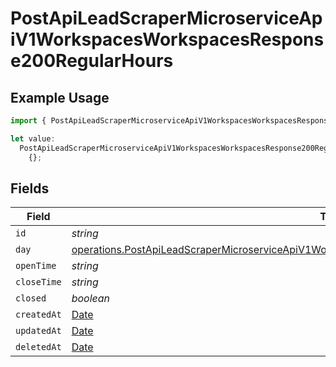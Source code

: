 # PostApiLeadScraperMicroserviceApiV1WorkspacesWorkspacesResponse200RegularHours

## Example Usage

```typescript
import { PostApiLeadScraperMicroserviceApiV1WorkspacesWorkspacesResponse200RegularHours } from "oppulence-backend-sdk/models/operations";

let value:
  PostApiLeadScraperMicroserviceApiV1WorkspacesWorkspacesResponse200RegularHours =
    {};
```

## Fields

| Field                                                                                                                                                                                                              | Type                                                                                                                                                                                                               | Required                                                                                                                                                                                                           | Description                                                                                                                                                                                                        |
| ------------------------------------------------------------------------------------------------------------------------------------------------------------------------------------------------------------------ | ------------------------------------------------------------------------------------------------------------------------------------------------------------------------------------------------------------------ | ------------------------------------------------------------------------------------------------------------------------------------------------------------------------------------------------------------------ | ------------------------------------------------------------------------------------------------------------------------------------------------------------------------------------------------------------------ |
| `id`                                                                                                                                                                                                               | *string*                                                                                                                                                                                                           | :heavy_minus_sign:                                                                                                                                                                                                 | N/A                                                                                                                                                                                                                |
| `day`                                                                                                                                                                                                              | [operations.PostApiLeadScraperMicroserviceApiV1WorkspacesWorkspacesResponse200ApplicationJSONDay](../../models/operations/postapileadscrapermicroserviceapiv1workspacesworkspacesresponse200applicationjsonday.md) | :heavy_minus_sign:                                                                                                                                                                                                 | N/A                                                                                                                                                                                                                |
| `openTime`                                                                                                                                                                                                         | *string*                                                                                                                                                                                                           | :heavy_minus_sign:                                                                                                                                                                                                 | N/A                                                                                                                                                                                                                |
| `closeTime`                                                                                                                                                                                                        | *string*                                                                                                                                                                                                           | :heavy_minus_sign:                                                                                                                                                                                                 | N/A                                                                                                                                                                                                                |
| `closed`                                                                                                                                                                                                           | *boolean*                                                                                                                                                                                                          | :heavy_minus_sign:                                                                                                                                                                                                 | N/A                                                                                                                                                                                                                |
| `createdAt`                                                                                                                                                                                                        | [Date](https://developer.mozilla.org/en-US/docs/Web/JavaScript/Reference/Global_Objects/Date)                                                                                                                      | :heavy_minus_sign:                                                                                                                                                                                                 | N/A                                                                                                                                                                                                                |
| `updatedAt`                                                                                                                                                                                                        | [Date](https://developer.mozilla.org/en-US/docs/Web/JavaScript/Reference/Global_Objects/Date)                                                                                                                      | :heavy_minus_sign:                                                                                                                                                                                                 | N/A                                                                                                                                                                                                                |
| `deletedAt`                                                                                                                                                                                                        | [Date](https://developer.mozilla.org/en-US/docs/Web/JavaScript/Reference/Global_Objects/Date)                                                                                                                      | :heavy_minus_sign:                                                                                                                                                                                                 | N/A                                                                                                                                                                                                                |